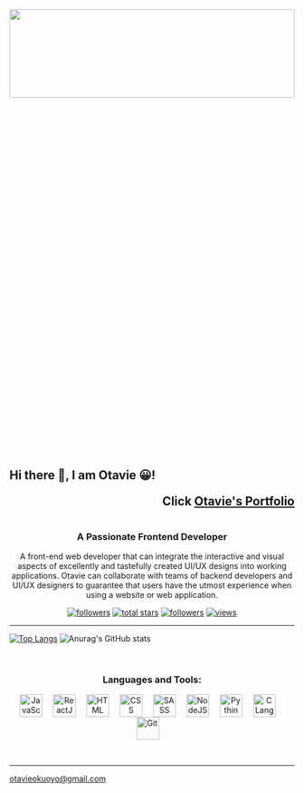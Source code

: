 <div height="100" width=>  
   <img src="https://github.com/Otavie/github_images/blob/main/github_profile2.jpg" height="20%" width="100%" />
</div>

## Hi there 👋, I am Otavie 😀! <p align="right">Click [Otavie's Portfolio](https://otavie.github.io/portfolio_v3/)</p>

<h1 align="center"></h1>
<h3 align="center">A Passionate Frontend Developer</h3>

<!-- Brief Intro -->
<p align="center">
   A front-end web developer that can integrate the interactive and visual aspects of excellently and tastefully created UI/UX designs into working applications. Otavie can collaborate with teams of backend developers and UI/UX designers to guarantee that users have the utmost experience when using a website or web application.
</p>

<!-- Link to my Socials -->
<p align="center">
   <a href="https://www.linkedin.com/in/otavie?tab=followers">
    <img alt="followers" title="Follow me on Github" src="https://custom-icon-badges.demolab.com/github/followers/Otavie?color=236ad3&labelColor=1155ba&style=for-the-badge&logo=person-add&label=Follow&logoColor=white"/></a>   
   <a href="https://github.com/Otavie?tab=repositories&sort=stargazers">
    <img alt="total stars" title="Total stars on GitHub" src="https://custom-icon-badges.demolab.com/github/stars/Otavie?color=55960c&style=for-the-badge&labelColor=488207&logo=star"/></a>
   <a href="https://github.com/Otavie?tab=followers">
    <img alt="followers" title="Follow me on Github" src="https://custom-icon-badges.demolab.com/github/followers/Otavie?color=236ad3&labelColor=1155ba&style=for-the-badge&logo=person-add&label=Follow&logoColor=white"/></a>
   <a href="https://github.com/Otavie/Simple-View-Counter">
   <img alt="views" title="GitHub profile views" src="https://freshidea.com/jonah/app/DenverCoder1-profile-views"/></a>
</p>

---

[![Top Langs](https://github-readme-stats.vercel.app/api/top-langs/?username=anuraghazra&layout=donut&line_height=28&theme=chartreuse-dark)](https://github.com/anuraghazra/github-readme-stats)
![Anurag's GitHub stats](https://github-readme-stats.vercel.app/api?username=otavie&show_icons=true&line_height=29&theme=chartreuse-dark)

<br />

<h3 align="center">Languages and Tools:</h3>

<p align="center">
   <img align="center" alt="JavaScript" width="40px" style="padding-right: 15px;" src="https://cdn.jsdelivr.net/gh/devicons/devicon/icons/javascript/javascript-original.svg" />
   <img align="center" alt="ReactJS" width="40px" style="padding-right: 15px;" src="https://cdn.jsdelivr.net/gh/devicons/devicon/icons/react/react-original.svg" />
   <img align="center" alt="HTML" width="40px" style="padding-right: 15px;" src="https://cdn.jsdelivr.net/gh/devicons/devicon/icons/html5/html5-original.svg" />
   <img align="center" alt="CSS" width="40px" style="padding-right: 15px;" src="https://cdn.jsdelivr.net/gh/devicons/devicon/icons/css3/css3-original.svg" />
   <img align="center" alt="SASS" width="40px" style="padding-right: 15px;" src="https://cdn.jsdelivr.net/gh/devicons/devicon/icons/sass/sass-original.svg" />
   <img align="center" alt="NodeJS" width="40px" style="padding-right: 15px;" src="https://cdn.jsdelivr.net/gh/devicons/devicon/icons/nodejs/nodejs-original.svg" />
   <img align="center" alt="Pythin" width="40px" style="padding-right: 15px;" src="https://cdn.jsdelivr.net/gh/devicons/devicon/icons/python/python-original.svg" />
   <img align="center" alt="C Language" width="40px" style="padding-right: 15px;" src="https://cdn.jsdelivr.net/gh/devicons/devicon/icons/c/c-original.svg" />
   <img align="center" alt="Git" width="40px" style="padding-right: 15px;" src="https://cdn.jsdelivr.net/gh/devicons/devicon/icons/git/git-original.svg" />
</p>
<br />

---

[otavieokuoyo@gmail.com](mailto:otavieokuoyo@gmail.com)
<!-- [Email me](mailto:otavieokuoyo@gmail.com) -->




<!-- <h4 align="left">Connect with me:</h4> -->
<!-- <a href="https://twitter.com/loveotavie" target="blank"><img align="center" src="https://raw.githubusercontent.com/rahuldkjain/github-profile-readme-generator/master/src/images/icons/Social/twitter.svg" alt="loveotavie" height="25" width="30" style="margin-right:100px;"/></a>
<a href="https://linkedin.com/in/otavie" target="blank"><img align="center" src="https://raw.githubusercontent.com/rahuldkjain/github-profile-readme-generator/master/src/images/icons/Social/linked-in-alt.svg" alt="otavie" height="25" width="30" /></a>
 -->
